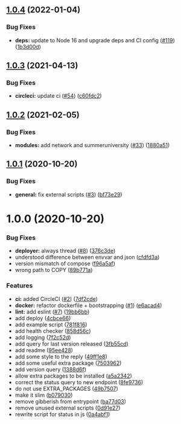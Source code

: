 ## [1.0.4](https://github.com/AEGEE/hubot/compare/1.0.3...1.0.4) (2022-01-04)


### Bug Fixes

* **deps:** update to Node 16 and upgrade deps and CI config ([#119](https://github.com/AEGEE/hubot/issues/119)) ([1b3d00d](https://github.com/AEGEE/hubot/commit/1b3d00d049c38e06fa9ceac98886506da8d01d32))

## [1.0.3](https://github.com/AEGEE/hubot/compare/1.0.2...1.0.3) (2021-04-13)


### Bug Fixes

* **circleci:** update ci ([#54](https://github.com/AEGEE/hubot/issues/54)) ([c60fdc2](https://github.com/AEGEE/hubot/commit/c60fdc2c29870836b9a37380da4bdc8f235fe26e))

## [1.0.2](https://github.com/AEGEE/hubot/compare/1.0.1...1.0.2) (2021-02-05)


### Bug Fixes

* **modules:** add network and summeruniversity ([#33](https://github.com/AEGEE/hubot/issues/33)) ([1880a51](https://github.com/AEGEE/hubot/commit/1880a51bad10f9df59b85156e7c13253784493f6))

## [1.0.1](https://github.com/AEGEE/hubot/compare/1.0.0...1.0.1) (2020-10-20)


### Bug Fixes

* **general:** fix external scripts ([#3](https://github.com/AEGEE/hubot/issues/3)) ([bf73e29](https://github.com/AEGEE/hubot/commit/bf73e294f5c773a6816ef29ee9e1616db2405cd5))

# 1.0.0 (2020-10-20)


### Bug Fixes

* **deployer:** always thread ([#8](https://github.com/AEGEE/hubot/issues/8)) ([376c3de](https://github.com/AEGEE/hubot/commit/376c3ded4ca71533e05ac0112121dc57bbdea113))
* understood difference between envvar and json ([cfdfd3a](https://github.com/AEGEE/hubot/commit/cfdfd3a86a89bb47968084f24e003c98827cbcfb))
* version mismatch of compose ([f96a5af](https://github.com/AEGEE/hubot/commit/f96a5afbb91eabf41156613dcf19dd26686ebaf2))
* wrong path to COPY ([89b771a](https://github.com/AEGEE/hubot/commit/89b771a5fa1c8678e4bb52fc3f73e67127c82e60))


### Features

* **ci:** added CircleCI ([#2](https://github.com/AEGEE/hubot/issues/2)) ([7df2cde](https://github.com/AEGEE/hubot/commit/7df2cdee48e98f68675800002738e8d2a92c3b12))
* **docker:** refactor dockerfile + bootstrapping ([#1](https://github.com/AEGEE/hubot/issues/1)) ([e6acad4](https://github.com/AEGEE/hubot/commit/e6acad4342b7d4d55f9d1647d7e215e5ab20c460))
* **lint:** add eslint ([#7](https://github.com/AEGEE/hubot/issues/7)) ([19bb6bb](https://github.com/AEGEE/hubot/commit/19bb6bb21e93fa0e26eda4aec486d60647323843))
* add deploy ([4cbce66](https://github.com/AEGEE/hubot/commit/4cbce663501333a1e653b3a9f526335bfb72520e))
* add example script ([781f816](https://github.com/AEGEE/hubot/commit/781f816f0453d69ed6855c809be2e3f7061a1ffa))
* add health checker ([858d56c](https://github.com/AEGEE/hubot/commit/858d56c2c22591a7c3a220761df4ddc70cadfccd))
* add logging ([7f2c52d](https://github.com/AEGEE/hubot/commit/7f2c52db34b5681c7918816bdc858f0d3d2aa85f))
* add query for last version released ([3fb55cd](https://github.com/AEGEE/hubot/commit/3fb55cd8e65ea22a330ed848abb6870cb924147e))
* add readme ([95ee428](https://github.com/AEGEE/hubot/commit/95ee428f295ea1daaf178a7b7d92008cb27d83c4))
* add some style to the reply ([49ff1e8](https://github.com/AEGEE/hubot/commit/49ff1e81c37bcc8d75efc3f0a959de939c65c60f))
* add some useful extra package ([7503962](https://github.com/AEGEE/hubot/commit/7503962468dc250c286bc81f9eec3e576127bb0a))
* add version query ([1388d6f](https://github.com/AEGEE/hubot/commit/1388d6f8385459ca293fab3dcd27854cd7b31a6d))
* allow extra packages to be installed ([a5a2342](https://github.com/AEGEE/hubot/commit/a5a234256475aa05a725d452f7e3bd78ace7f5c6))
* correct the status query to new endpoint ([8fe9736](https://github.com/AEGEE/hubot/commit/8fe97369957413e20dd6ccee12af790b0b5d3ff0))
* do not use EXTRA_PACKAGES ([49b7507](https://github.com/AEGEE/hubot/commit/49b750762166b7c6bee7c4daaf76a6a5c6043dc1))
* make it slim ([b079030](https://github.com/AEGEE/hubot/commit/b0790308f52cacbd6daca9f201714c97564044dd))
* remove gibberish from entrypoint ([ba77d03](https://github.com/AEGEE/hubot/commit/ba77d035c7189a198ca2fb049ae8421aee858285))
* remove unused external scripts ([0d91e27](https://github.com/AEGEE/hubot/commit/0d91e27c9546d1120f35fbbbb1f5af2ca8121ab8))
* rewrite script for status in js ([0a4abf1](https://github.com/AEGEE/hubot/commit/0a4abf169a99c175440e30371e3dd2d6971101d8))
